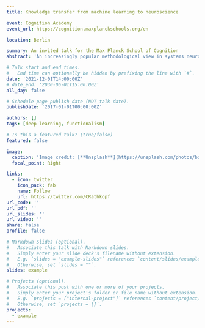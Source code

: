 ```yaml
---
title: Knowledge transfer from machine learning to neuroscience

event: Cognition Academy
event_url: https://cognition.maxplanckschools.org/en

location: Berlin

summary: An invited talk for the Max Planck School of Cognition  
abstract: 'An increasingly popular methodological view in systems neuroscience says that the best way to understand large-scale neural systems is to (i) define a set of goal-directed behaviors for which that system is responsible, (ii) train an artificial neural network to perform that behavior, (iii) study how the neural network generates that behavior, and (iv) use that knowledge to make inferences about how the biological network does it. Call this ML-neuroscience. As with any novel methodological doctrine, ML-neuroscience has attracted controversy. Skeptics say that biological networks are so different from artificial networks that such comparisons are likely to be misleading. One response to this skepticism is to say that, insofar as we are interested in information-processing properties, artificial neural networks really do exemplify the crucial properties of biological networks. Here, I want to offer a different response that concedes more to the skeptic, but nevertheless manages to defend ML-neuroscience. My strategy is to conceptualize the transfer of knowledge from machine learning models to neurobiological systems as an instance of the more general phenomenon of trans-domain modeling. The history of science is full of cases in which mathematical models developed in one discipline get redeployed in other disciplines, despite the lack of readily observable empirical similarities between the respective target systems. What makes such trans-domain modeling possible? Usually, it is not that the two target systems turn out to be two instances of the same natural kind. If that were the case, we should expect to develop a new body of theory that extends to both systems, and a set of theoretical terms that refer to elements in both. This expectation of theoretical unity is sometimes encouraged by defenders of ML-neuroscience, but ought not be. Trans-domain modeling is often possible because the two systems share rather abstract structural properties that are hard to notice without the use of mathematics. Capturing these abstract structural properties often spurs scientific progress in the absence of theoretical unity. I will illustrate this by means of the well-known Lotka-Volterra model in population biology, which was rediscovered in economic theory. I will then use this case as a guide as I consider which level of abstraction is appropriate for making inferences from machine learning models to neuroscience.'

# Talk start and end times.
#   End time can optionally be hidden by prefixing the line with `#`.
date: '2021-12-01T14:00:00Z'
# date_end: '2030-06-01T15:00:00Z'
all_day: false

# Schedule page publish date (NOT talk date).
publishDate: '2017-01-01T00:00:00Z'

authors: []
tags: [deep learning, functionalism]

# Is this a featured talk? (true/false)
featured: false

image:
  caption: 'Image credit: [**Unsplash**](https://unsplash.com/photos/bzdhc5b3Bxs)'
  focal_point: Right

links:
  - icon: twitter
    icon_pack: fab
    name: Follow
    url: https://twitter.com/CRathkopf
url_code: ''
url_pdf: ''
url_slides: ''
url_video: ''
share: false
profile: false

# Markdown Slides (optional).
#   Associate this talk with Markdown slides.
#   Simply enter your slide deck's filename without extension.
#   E.g. `slides = "example-slides"` references `content/slides/example-slides.md`.
#   Otherwise, set `slides = ""`.
slides: example

# Projects (optional).
#   Associate this post with one or more of your projects.
#   Simply enter your project's folder or file name without extension.
#   E.g. `projects = ["internal-project"]` references `content/project/deep-learning/index.md`.
#   Otherwise, set `projects = []`.
projects:
  - example
---
```





